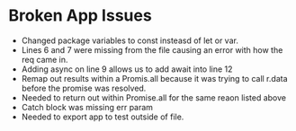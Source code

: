 # Broken App Issues
- Changed package variables to const insteasd of let or var.
-  Lines 6 and 7 were missing from the file causing an error with how the req came in.
-  Adding async on line 9 allows us to add await into line 12
-  Remap out results within a Promis.all because it was trying to call r.data before the promise was resolved.
-  Needed to return out within Promise.all for the same reaon listed above
-  Catch block was missing err param 
-  Needed to export app to test outside of file.